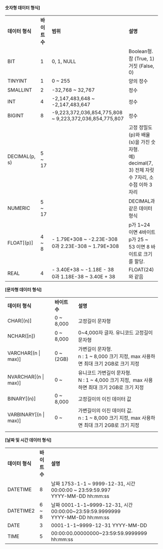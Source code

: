 
**숫자형 데이터 형식]**

|   |   |   |   |
|---|---|---|---|
|**데이터 형식**|**바이트 수**|**범위**|**설명**|
|BIT|1|0, 1, NULL|Boolean형. 참 (True, 1) 거짓 (False, 0)|
|TINYINT|1|0 ~ 255|양의 정수|
|SMALLINT|2|-32,768 ~ 32,767|정수|
|INT|4|-2,147,483,648 ~ -2,147,483,647|정수|
|BIGINT|8|-9,223,372,036,854,775,808 ~ 9,223,372,036,854,775,807|정수|
|DECIMAL(p, s)|5 ~ 17||고정 정밀도(p)와 배율(s)을 가진 숫자형.  <br>예) decimal(7, 3) 전체 자릿수 7자리, 소수점 이하 3자리|
|NUMERIC|5 ~ 17||DECIMAL과 같은 데이터 형식|
|FLOAT[(p)]|4 ~ 8|- 1.79E+308 ~ -2.23E-308  <br>0과 2.23E-308 ~ 1.79E+308|p가 1~24 이면 4바이트  <br>p가 25 ~ 53 이면 8 바이트로 크기를 할당.|
|REAL|4|- 3.40E+38 ~ -1.18E - 38  <br>0과 1.18E-38 ~ 3.40E + 38|FLOAT(24)와 같음|
**[문자형 데이터 형식]**

|                       |             |                                                                     |
| --------------------- | ----------- | ------------------------------------------------------------------- |
| **데이터 형식**            | **바이트 수**   | **설명**                                                              |
| CHAR[(n)]             | 0 ~ 8,000   | 고정길이 문자형                                                            |
| NCHAR([n])            | 0 ~ 8,000   | 0~4,000자 글자. 유니코드 고정길이 문자형                                          |
| VARCHAR[(n \| max)]   | 0 ~ ​ (2GB) | 가변길이 문자형.  <br>n : 1 ~ 8,000 크기 지정, max 사용하면 최대 크기 2GB로 크기 지정       |
| NVARCHAR[(n \| max)]  | 0 ~ ​       | 유니코드 가변길이 문자형.  <br>N : 1 ~ 4,000 크기 지정,  max 사용하면 최대 크기 2GB로 크기 지정 |
| BINARY[(n)]           | 0 ~ 8,000   | 고정길이의 이진 데이터 값                                                      |
| VARBINARY[(n \| max)] | 0 ~ ​       | 가변길이의 이진 데이터 값.  <br>n : 1 ~ 8,000 크기 지정, max 사용하면 최대 크기 2GB로 크기 지정 |
|                       |             |                                                                     |
**[날짜 및 시간 데이터 형식]**

|   |   |   |
|---|---|---|
|**데이터 형식**|**바이트 수**|**설명**|
|DATETIME|8|날짜 1753-1-1 ~ 9999-12-31, 시간 00:00:00 ~ 23:59:59.997  <br>YYYY-MM-DD hh:mm:ss|
|DATETIME2|6 ~ 8|날짜 0001-1-1~9999-12-31, 시간 00:00:00~23:59:59.9999999  <br>YYYY-MM-DD hh:mm:ss|
|DATE|3|0001-1-1~9999-12-31 YYYY-MM-DD|
|TIME|5|00:00:00.00000000~23:59:59.9999999 hh:mm:ss|